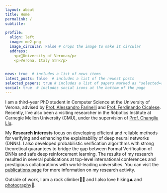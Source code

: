 ```yaml
---
layout: about
title: Home
permalink: /
subtitle: 

profile:
  align: left
  image: me2.png
  image_circular: False # crops the image to make it circular
  address: 
    <p>📍University of Verona</p>
    <p>Verona, Italy 🇮🇹</p>
    

news: true  # includes a list of news items
latest_posts: false  # includes a list of the newest posts
selected_papers: true # includes a list of papers marked as "selected={true}"
social: true  # includes social icons at the bottom of the page
---
```


I am a third-year PhD student in Computer Science at the University of Verona, advised by [Prof. Alessandro Farinelli](http://profs.sci.univr.it/~farinelli/) and [Prof. Ferdinando Cicalese](http://profs.scienze.univr.it/~cicalese/). Recently, I've also been a visiting researcher in the Robotics Institute at Carnegie Mellon University (CMU), under the supervision of [Prof. Changliu Liu](http://www.cs.cmu.edu/~cliu6/).


My **Research Interests** focus on developing efficient and reliable methods for verifying and enhancing the explainability of deep neural networks (DNNs). I also developed probabilistic verification algorithms with strong theoretical guarantees to bridge the gap between Formal Verification of DNNs and safe deep reinforcement learning. The results of my research resulted in several publications at top-level international conferences and prestigious collaborations with world-leading universities. 
You can visit the [publications page](https://lmarza.github.io/publications/) for more information on my research activity.

Outside of work, I am a rock climber🧗🏻 and I also love hiking⛰️ and [photography](https://www.juzaphoto.com/me.php?l=it&p=111136)📸. 

<!-- #### Education:

  🎓 2022-2025: **PhD** in Computer Science

  🎓 2020-2022: **Master's Degree** in Computer Science and Engineering (110/110 with honors)

  🎓 2017-2020: **Bachelor's Degree** in Computer Science -->
